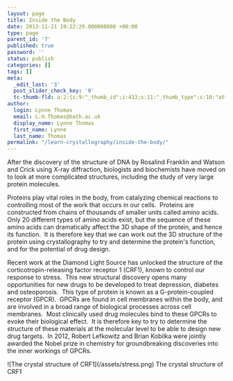 ```yaml
---
layout: page
title: Inside the Body
date: 2013-11-21 19:22:29.000000000 +00:00
type: page
parent_id: '7'
published: true
password: ''
status: publish
categories: []
tags: []
meta:
  _edit_last: '3'
  post_slider_check_key: '0'
  tc-thumb-fld: a:2:{s:9:"_thumb_id";i:413;s:11:"_thumb_type";s:10:"attachment";}
author:
  login: Lynne Thomas
  email: L.H.Thomas@bath.ac.uk
  display_name: Lynne Thomas
  first_name: Lynne
  last_name: Thomas
permalink: "/learn-crystallography/inside-the-body/"
---
```

<p>After the discovery of the structure of DNA by Rosalind Franklin and Watson and Crick using X-ray diffraction, biologists and biochemists have moved on to look at more complicated structures, including the study of very large protein molecules.</p>
<p>Proteins play vital roles in the body, from catalyzing chemical reactions to controlling most of the work that occurs in our cells.  Proteins are constructed from chains of thousands of smaller units called amino acids. Only 20 different types of amino acids exist, but the sequence of these amino acids can dramatically affect the 3D shape of the protein, and hence its function.  It is therefore key that we can work out the 3D structure of the protein using crystallography to try and determine the protein's function, and for the potential of drug design.</p>
<p>Recent work at the Diamond Light Source has unlocked the structure of the corticotropin-releasing factor receptor 1 (CRF1), known to control our response to stress.  This new structural discovery opens many opportunities for new drugs to be developed to treat depression, diabetes and osteoporosis.  This type of protein is known as a G-protein-coupled receptor (GPCR).  GPCRs are found in cell membranes within the body, and are involved in a broad range of biological processes across cell membranes.  Most clinically used drug molecules bind to these GPCRs to evoke their biological effect.  It is therefore key to try to determine the structure of these materials at the molecular level to be able to design new drug targets.  In 2012, Robert Lefkowitz and Brian Kobilka were jointly awarded the Nobel prize in chemistry for groundbreaking discoveries into the inner workings of GPCRs.</p>
<div markdown="1">
![The crystal structure of CRF1](/assets/stress.png) 
The crystal structure of CRF1
</div>
